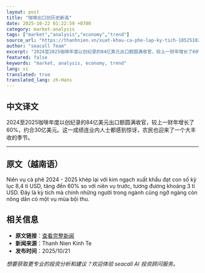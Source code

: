 ```yaml
---
layout: post
title: "咖啡出口创历史新高"
date: 2025-10-22 01:22:59 +0700
category: market-analysis
tags: ["market","analysis","economy","trend"]
source_url: "https://thanhnien.vn/xuat-khau-ca-phe-lap-ky-tich-185251021204036266.htm"
author: "seacall Team"
excerpt: "2024至2025咖啡年度以创纪录的84亿美元出口额圆满收官，较上一财年增长了60%，约合30亿美元。这一成绩连业内人士都感到惊讶，农民也迎来了一个大丰收的季节。..."
featured: false
keywords: "market, analysis, economy, trend"
lang: vi
translated: true
translated_lang: zh-Hans
---
```


## 中文译文

2024至2025咖啡年度以创纪录的84亿美元出口额圆满收官，较上一财年增长了60%，约合30亿美元。这一成绩连业内人士都感到惊讶，农民也迎来了一个大丰收的季节。

---

## 原文（越南语）

Ni&ecirc;n vụ c&agrave; ph&ecirc; 2024 - 2025 kh&eacute;p lại với kim ngạch xuất khẩu đạt con số kỷ lục 8,4 tỉ USD, tăng đến 60% so với ni&ecirc;n vụ trước, tương đương khoảng 3 tỉ USD. Đ&acirc;y l&agrave; kỳ t&iacute;ch m&agrave; ch&iacute;nh những người trong ng&agrave;nh cũng ngỡ ng&agrave;ng c&ograve;n n&ocirc;ng d&acirc;n c&oacute; một vụ m&ugrave;a bội thu.

## 相关信息

- **原文链接**：[查看完整新闻](https://thanhnien.vn/xuat-khau-ca-phe-lap-ky-tich-185251021204036266.htm)
- **新闻来源**：Thanh Nien Kinh Te
- **发布时间**：2025/10/21

*想要获取更专业的投资分析和建议？欢迎体验 seacall AI 投资顾问服务。*